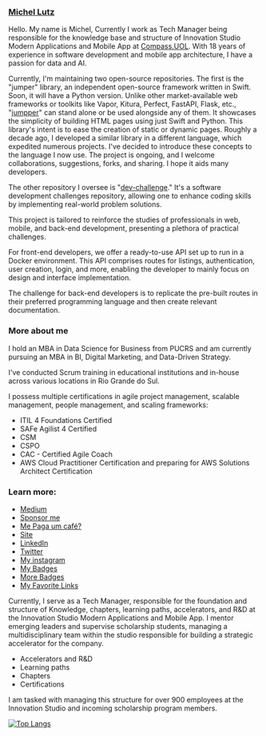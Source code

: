### [Michel Lutz](https://micheltlutz.me)

Hello. My name is Michel, Currently I work as Tech Manager being responsible for the knowledge base and structure of Innovation Studio Modern Applications and Mobile App at [Compass.UOL](https://compass.uol).
With 18 years of experience in software development and mobile app architecture, I have a passion for data and AI.


Currently, I'm maintaining two open-source repositories. The first is the "jumper" library, an independent open-source framework written in Swift. Soon, it will have a Python version. Unlike other market-available web frameworks or toolkits like Vapor, Kitura, Perfect, FastAPI, Flask, etc., "[jumpper](https://github.com/jumpper/jumpper)" can stand alone or be used alongside any of them. It showcases the simplicity of building HTML pages using just Swift and Python. This library's intent is to ease the creation of static or dynamic pages. Roughly a decade ago, I developed a similar library in a different language, which expedited numerous projects. I've decided to introduce these concepts to the language I now use. The project is ongoing, and I welcome collaborations, suggestions, forks, and sharing. I hope it aids many developers.

The other repository I oversee is "[dev-challenge](https://github.com/micheltlutz/dev-challenge)." It's a software development challenges repository, allowing one to enhance coding skills by implementing real-world problem solutions.

This project is tailored to reinforce the studies of professionals in web, mobile, and back-end development, presenting a plethora of practical challenges.

For front-end developers, we offer a ready-to-use API set up to run in a Docker environment. This API comprises routes for listings, authentication, user creation, login, and more, enabling the developer to mainly focus on design and interface implementation.

The challenge for back-end developers is to replicate the pre-built routes in their preferred programming language and then create relevant documentation.

### More about me

I hold an MBA in Data Science for Business from PUCRS and am currently pursuing an MBA in BI, Digital Marketing, and Data-Driven Strategy.

I've conducted Scrum training in educational institutions and in-house across various locations in Rio Grande do Sul.

I possess multiple certifications in agile project management, scalable management, people management, and scaling frameworks:

- ITIL 4 Foundations Certified
- SAFe Agilist 4 Certified
- CSM
- CSPO
- CAC - Certified Agile Coach
- AWS Cloud Practitioner Certification and preparing for AWS Solutions Architect Certification

### Learn more:

- [Medium](https://micheltlutz.medium.com)
- [Sponsor me](https://github.com/sponsors/micheltlutz)
- [Me Paga um café?](https://mepagaumcafe.com.br/micheltlutz/)
- [Site](https://www.michellutz.me/)
- [LinkedIn](https://www.linkedin.com/in/michellutz/)
- [Twitter](https://twitter.com/micheltlutz)
- [My instagram](https://www.instagram.com/micheltlutzphoto/)
- [My Badges](https://www.credly.com/users/michel-lutz/badges)
- [More Badges](https://brasilopenbadge.com.br/pages/profile/michel-anderson-lutz-teixeira)
- [My Favorite Links](https://github.com/micheltlutz/favorite-links)

Currently, I serve as a Tech Manager, responsible for the foundation and structure of Knowledge, chapters, learning paths, accelerators, and R&D at the Innovation Studio Modern Applications and Mobile App. I mentor emerging leaders and supervise scholarship students, managing a multidisciplinary team within the studio responsible for building a strategic accelerator for the company.

- Accelerators and R&D
- Learning paths
- Chapters
- Certifications

I am tasked with managing this structure for over 900 employees at the Innovation Studio and incoming scholarship program members.



[![Top Langs](https://github-readme-stats.vercel.app/api/top-langs/?username=micheltlutz&layout=compact&theme=react)](https://github.com/micheltlutz/github-readme-stats)
